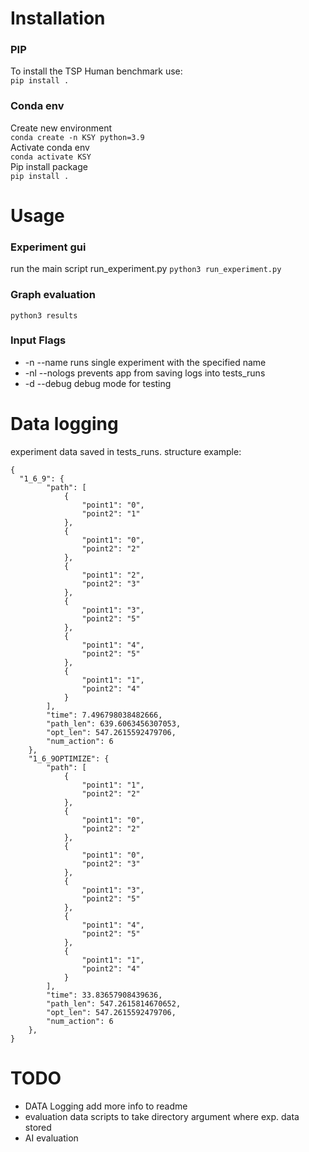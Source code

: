 # Installation
### PIP
To install the TSP Human benchmark use:\
`pip install .`

### Conda env
Create new environment \
`conda create -n KSY python=3.9`\
Activate conda env \
`conda activate KSY` \
Pip install package \
`pip install .`

# Usage
### Experiment gui
run the main script run_experiment.py
`python3 run_experiment.py`

### Graph evaluation

`python3 results`

### Input Flags
- -n --name runs single experiment with the specified name
- -nl --nologs prevents app from saving logs into tests_runs
- -d --debug debug mode for testing

# Data logging
experiment data saved in tests_runs.
structure example:
```
{
  "1_6_9": {
        "path": [
            {
                "point1": "0",
                "point2": "1"
            },
            {
                "point1": "0",
                "point2": "2"
            },
            {
                "point1": "2",
                "point2": "3"
            },
            {
                "point1": "3",
                "point2": "5"
            },
            {
                "point1": "4",
                "point2": "5"
            },
            {
                "point1": "1",
                "point2": "4"
            }
        ],
        "time": 7.496798038482666,
        "path_len": 639.6063456307053,
        "opt_len": 547.2615592479706,
        "num_action": 6
    },
    "1_6_9OPTIMIZE": {
        "path": [
            {
                "point1": "1",
                "point2": "2"
            },
            {
                "point1": "0",
                "point2": "2"
            },
            {
                "point1": "0",
                "point2": "3"
            },
            {
                "point1": "3",
                "point2": "5"
            },
            {
                "point1": "4",
                "point2": "5"
            },
            {
                "point1": "1",
                "point2": "4"
            }
        ],
        "time": 33.83657908439636,
        "path_len": 547.2615814670652,
        "opt_len": 547.2615592479706,
        "num_action": 6
    },
}  
```

# TODO
 - DATA Logging add more info to readme
 - evaluation data scripts to take directory argument where exp. data stored
 - AI evaluation